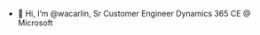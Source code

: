 - 👋 Hi, I’m @wacarlin, Sr Customer Engineer Dynamics 365 CE @ Microsoft

<!---
wacarlin/wacarlin is a ✨ special ✨ repository because its `README.md` (this file) appears on your GitHub profile.
You can click the Preview link to take a look at your changes.
--->
